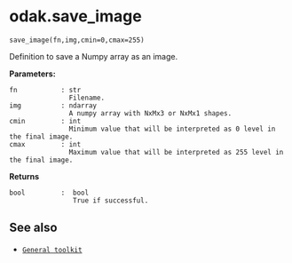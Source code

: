 # odak.save_image

`save_image(fn,img,cmin=0,cmax=255)`

Definition to save a Numpy array as an image.
 
**Parameters:**
                       
    fn           : str
                   Filename.
    img          : ndarray
                   A numpy array with NxMx3 or NxMx1 shapes.
    cmin         : int
                   Minimum value that will be interpreted as 0 level in the final image.
    cmax         : int
                   Maximum value that will be interpreted as 255 level in the final image.

**Returns**

    bool         :  bool
                    True if successful.

## See also

* [`General toolkit`](../../../toolkit.md)
